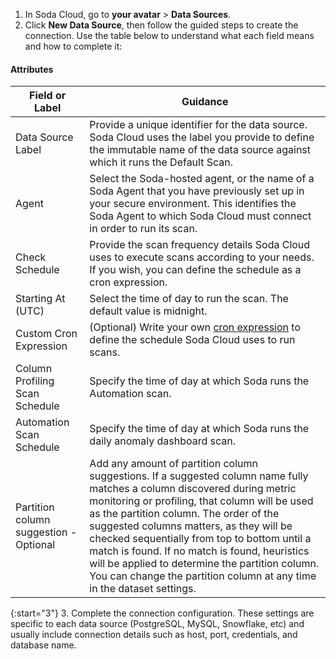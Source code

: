 1. In Soda Cloud, go to **your avatar** > **Data Sources**.
2. Click **New Data Source**, then follow the guided steps to create the connection.
Use the table below to understand what each field means and how to complete it:

####  Attributes

| Field or Label            | Guidance |
| -----------------------   | ---------- |
| Data Source Label | Provide a unique identifier for the data source. Soda Cloud uses the label you provide to define the immutable name of the data source against which it runs the Default Scan.|
| Agent | Select the Soda-hosted agent, or the name of a Soda Agent that you have previously set up in your secure environment. This identifies the Soda Agent to which Soda Cloud must connect in order to run its scan. |
| Check Schedule | Provide the scan frequency details Soda Cloud uses to execute scans according to your needs. If you wish, you can define the schedule as a cron expression. |
| Starting At (UTC) | Select the time of day to run the scan. The default value is midnight. |
| Custom Cron Expression | (Optional) Write your own <a href="https://en.wikipedia.org/wiki/Cron" target="_blank">cron expression</a> to define the schedule Soda Cloud uses to run scans. |
| Column Profiling Scan Schedule | Specify the time of day at which Soda runs the Automation scan.|
| Automation Scan Schedule | Specify the time of day at which Soda runs the daily anomaly dashboard scan.|
| Partition column suggestion - Optional | Add any amount of partition column suggestions. If a suggested column name fully matches a column discovered during metric monitoring or profiling, that column will be used as the partition column. The order of the suggested columns matters, as they will be checked sequentially from top to bottom until a match is found. If no match is found, heuristics will be applied to determine the partition column. You can change the partition column at any time in the dataset settings.|

{:start="3"}
3. Complete the connection configuration. These settings are specific to each data source (PostgreSQL, MySQL, Snowflake, etc) and usually include connection details such as host, port, credentials, and database name.